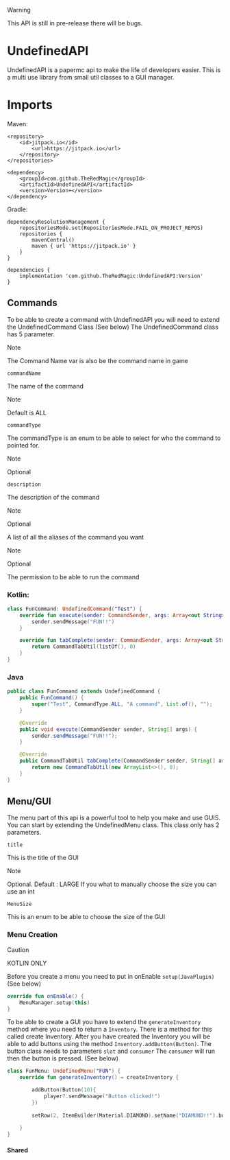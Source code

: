 > [!WARNING]
> This API is still in pre-release there will be bugs.

# **UndefinedAPI**

UndefinedAPI is a papermc api to make the life of developers easier. This is a multi use library from small util classes to a GUI manager.

# Imports

Maven:
```<repositories>
<repository>
    <id>jitpack.io</id>
        <url>https://jitpack.io</url>
    </repository>
</repositories>
```
```<repositories>
<dependency>
    <groupId>com.github.TheRedMagic</groupId>
    <artifactId>UndefinedAPI</artifactId>
    <version>Version+</version>
</dependency>
```

Gradle:
```<repositories>
dependencyResolutionManagement {
    repositoriesMode.set(RepositoriesMode.FAIL_ON_PROJECT_REPOS)
    repositories {
        mavenCentral()
        maven { url 'https://jitpack.io' }
    }
}
```

```<repositories>
dependencies {
    implementation 'com.github.TheRedMagic:UndefinedAPI:Version'
}
```

## Commands
To be able to create a command with UndefinedAPI you will need to extend the UndefinedCommand Class (See below)
The UndefinedCommand class has 5 parameter.

> [!NOTE]
> The Command Name var is also be the command name in game

``commandName``

The name of the command

> [!NOTE]
> Default is ALL

``commandType``

The commandType is an enum to be able to select for who the command to pointed for.

> [!NOTE]
> Optional

``description``

The description of the command

> [!NOTE]
> Optional

A list of all the aliases of the command you want

> [!NOTE]
> Optional

The permission to be able to run the command

### **Kotlin:**

``` kotlin
class FunCommand: UndefinedCommand("Test") {
    override fun execute(sender: CommandSender, args: Array<out String>) {
        sender.sendMessage("FUN!!")
    }

    override fun tabComplete(sender: CommandSender, args: Array<out String>): CommandTabUtil {
        return CommandTabUtil(listOf(), 0)
    }
}
```

### **Java**
```java
public class FunCommand extends UndefinedCommand {
    public FunCommand() {
        super("Test", CommandType.ALL, "A command", List.of(), "");
    }

    @Override
    public void execute(CommandSender sender, String[] args) {
        sender.sendMessage("FUN!!");
    }

    @Override
    public CommandTabUtil tabComplete(CommandSender sender, String[] args) {
        return new CommandTabUtil(new ArrayList<>(), 0);
    }
}
```

## **Menu/GUI**
The menu part of this api is a powerful tool to help you make and use GUIS. You can start by extending the UndefinedMenu class.
This class only has 2 parameters.

``title``

This is the title of the GUI

> [!NOTE]
> Optional. Default : LARGE
> If you what to manually choose the size you can use an int

``MenuSize``

This is an enum to be able to choose the size of the GUI

### Menu Creation

> [!CAUTION]
> KOTLIN ONLY

Before you create a menu you need to put in onEnable `setup(JavaPlugin)` (See below) 

```kotlin
override fun onEnable() {
    MenuManager.setup(this)
}
```

To be able to create a GUI you have to extend the `generateInventory` method where you need to return a `Inventory`. There is a method for this called create Inventory.
After you have created the Inventory you will be able to add buttons using the method `Inventory.addButton(Button)`. The button class needs to parameters `slot` and `consumer`
The `consumer` will run then the button is pressed. (See below)

```kotlin
class FunMenu: UndefinedMenu("FUN") {
    override fun generateInventory() = createInventory {

        addButton(Button(10){
            player?.sendMessage("Button clicked!")
        })
        
        setRow(2, ItemBuilder(Material.DIAMOND).setName("DIAMOND!!").build())
        
    }
}
```

#### Shared

